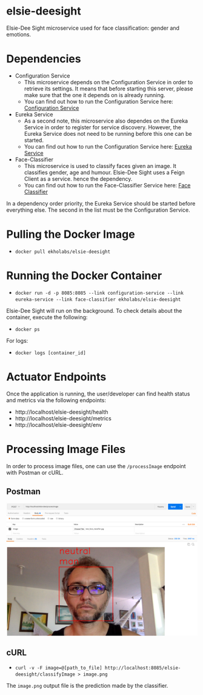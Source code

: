 # elsie-deesight
Elsie-Dee Sight microservice used for face classification: gender and emotions.

# Dependencies

* Configuration Service
  * This microservice depends on the Configuration Service in order to retrieve its settings. It means that before starting this server,
    please make sure that the one it depends on is already running.
  * You can find out how to run the Configuration Service here: [Configuration Service](https://github.com/ekholabs/configuration-service)
* Eureka Service
  * As a second note, this microservice also dependes on the Eureka Service in order to register for service discovery. However,
    the Eureka Service does not need to be running before this one can be started.
  * You can find out how to run the Configuration Service here: [Eureka Service](https://github.com/ekholabs/eureka-service)
* Face-Classifier
  * This microservice is used to classify faces given an image. It classifies gender, age and humour. Elsie-Dee Sight uses a Feign Client as a service.
    hence the dependency.
  * You can find out how to run the Face-Classifier Service here: [Face Classifier](https://github.com/ekholabs/face_cassification)

In a dependency order priority, the Eureka Service should be started before everything else. The second in the list must be the Configuration Service.

# Pulling the Docker Image

* ```docker pull ekholabs/elsie-deesight```

# Running the Docker Container

* ```docker run -d -p 8085:8085 --link configuration-service --link eureka-service --link face-classifier ekholabs/elsie-deesight```

Elsie-Dee Sight will run on the background. To check details about the container, execute the following:

* ```docker ps```

For logs:

* ```docker logs [container_id]```

# Actuator Endpoints

Once the application is running, the user/developer can find health status and metrics via the following endpoints:

* http://localhost/elsie-deesight/health
* http://localhost/elsie-deesight/metrics
* http://localhost/elsie-deesight/env

# Processing Image Files

In order to process image files, one can use the ```/processImage``` endpoint with Postman or cURL.

## Postman

![alt tag](src/test/resources/elsie-dee-sight-predicted-image-postman.png)

## cURL

* ```curl -v -F image=@[path_to_file] http://localhost:8085/elsie-deesight/classifyImage > image.png```

The ```image.png``` output file is the prediction made by the classifier.
